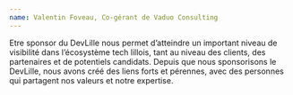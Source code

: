 ```yaml
---
name: Valentin Foveau, Co-gérant de Vaduo Consulting
---
```


Etre sponsor du DevLille nous permet d’atteindre un important niveau de visibilité dans l’écosystème tech lillois, tant au niveau des clients, des partenaires et de potentiels candidats.
Depuis que nous sponsorisons le DevLille, nous avons créé des liens forts et pérennes, avec des personnes qui partagent nos valeurs et notre expertise.
